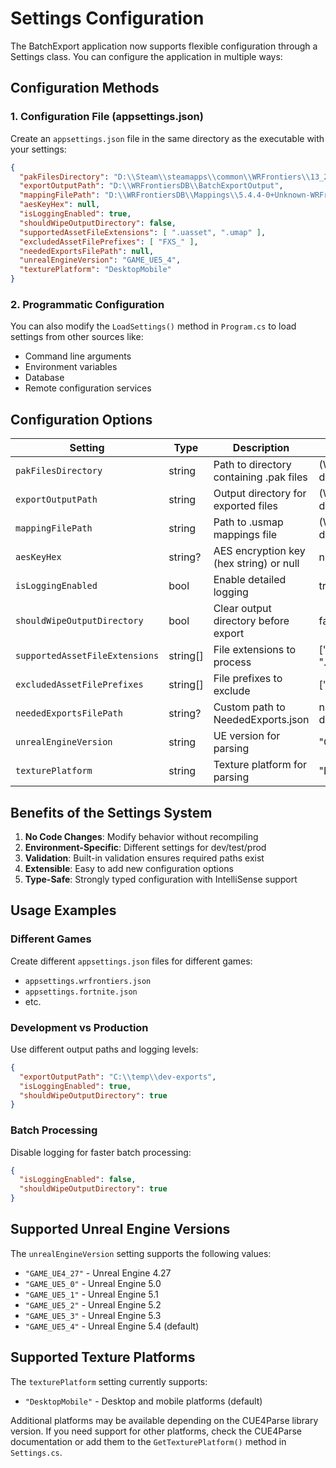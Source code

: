 # Settings Configuration

The BatchExport application now supports flexible configuration through a Settings class. You can configure the application in multiple ways:

## Configuration Methods

### 1. Configuration File (appsettings.json)
Create an `appsettings.json` file in the same directory as the executable with your settings:

```json
{
  "pakFilesDirectory": "D:\\Steam\\steamapps\\common\\WRFrontiers\\13_2017027\\WRFrontiers\\Content\\Paks",
  "exportOutputPath": "D:\\WRFrontiersDB\\BatchExportOutput",
  "mappingFilePath": "D:\\WRFrontiersDB\\Mappings\\5.4.4-0+Unknown-WRFrontiers 2025-09-23.usmap",
  "aesKeyHex": null,
  "isLoggingEnabled": true,
  "shouldWipeOutputDirectory": false,
  "supportedAssetFileExtensions": [ ".uasset", ".umap" ],
  "excludedAssetFilePrefixes": [ "FXS_" ],
  "neededExportsFilePath": null,
  "unrealEngineVersion": "GAME_UE5_4",
  "texturePlatform": "DesktopMobile"
}
```

### 2. Programmatic Configuration
You can also modify the `LoadSettings()` method in `Program.cs` to load settings from other sources like:
- Command line arguments
- Environment variables
- Database
- Remote configuration services

## Configuration Options

| Setting | Type | Description | Default |
|---------|------|-------------|---------|
| `pakFilesDirectory` | string | Path to directory containing .pak files | (WRFrontiers default path) |
| `exportOutputPath` | string | Output directory for exported files | (WRFrontiersDB default path) |
| `mappingFilePath` | string | Path to .usmap mappings file | (WRFrontiersDB default path) |
| `aesKeyHex` | string? | AES encryption key (hex string) or null | null |
| `isLoggingEnabled` | bool | Enable detailed logging | true |
| `shouldWipeOutputDirectory` | bool | Clear output directory before export | false |
| `supportedAssetFileExtensions` | string[] | File extensions to process | [".uasset", ".umap"] |
| `excludedAssetFilePrefixes` | string[] | File prefixes to exclude | ["FXS_"] |
| `neededExportsFilePath` | string? | Custom path to NeededExports.json | null (uses default) |
| `unrealEngineVersion` | string | UE version for parsing | "GAME_UE5_4" |
| `texturePlatform` | string | Texture platform for parsing | "DesktopMobile" |

## Benefits of the Settings System

1. **No Code Changes**: Modify behavior without recompiling
2. **Environment-Specific**: Different settings for dev/test/prod
3. **Validation**: Built-in validation ensures required paths exist
4. **Extensible**: Easy to add new configuration options
5. **Type-Safe**: Strongly typed configuration with IntelliSense support

## Usage Examples

### Different Games
Create different `appsettings.json` files for different games:
- `appsettings.wrfrontiers.json`
- `appsettings.fortnite.json`
- etc.

### Development vs Production
Use different output paths and logging levels:
```json
{
  "exportOutputPath": "C:\\temp\\dev-exports",
  "isLoggingEnabled": true,
  "shouldWipeOutputDirectory": true
}
```

### Batch Processing
Disable logging for faster batch processing:
```json
{
  "isLoggingEnabled": false,
  "shouldWipeOutputDirectory": true
}
```

## Supported Unreal Engine Versions

The `unrealEngineVersion` setting supports the following values:
- `"GAME_UE4_27"` - Unreal Engine 4.27
- `"GAME_UE5_0"` - Unreal Engine 5.0
- `"GAME_UE5_1"` - Unreal Engine 5.1
- `"GAME_UE5_2"` - Unreal Engine 5.2
- `"GAME_UE5_3"` - Unreal Engine 5.3
- `"GAME_UE5_4"` - Unreal Engine 5.4 (default)

## Supported Texture Platforms

The `texturePlatform` setting currently supports:
- `"DesktopMobile"` - Desktop and mobile platforms (default)

Additional platforms may be available depending on the CUE4Parse library version. If you need support for other platforms, check the CUE4Parse documentation or add them to the `GetTexturePlatform()` method in `Settings.cs`.